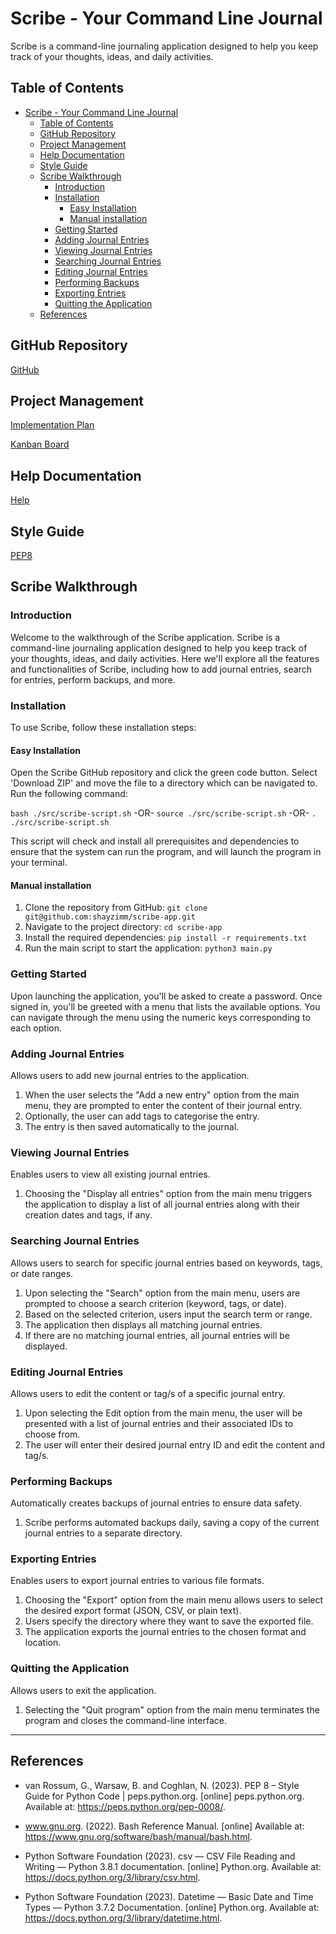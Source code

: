 # Scribe - Your Command Line Journal

Scribe is a command-line journaling application designed to help you keep track of your thoughts, ideas, and daily activities.

## Table of Contents

- [Scribe - Your Command Line Journal](#scribe---your-command-line-journal)
  - [Table of Contents](#table-of-contents)
  - [GitHub Repository](#github-repository)
  - [Project Management](#project-management)
  - [Help Documentation](#help-documentation)
  - [Style Guide](#style-guide)
  - [Scribe Walkthrough](#scribe-walkthrough)
    - [Introduction](#introduction)
    - [Installation](#installation)
      - [Easy Installation](#easy-installation)
      - [Manual installation](#manual-installation)
    - [Getting Started](#getting-started)
    - [Adding Journal Entries](#adding-journal-entries)
    - [Viewing Journal Entries](#viewing-journal-entries)
    - [Searching Journal Entries](#searching-journal-entries)
    - [Editing Journal Entries](#editing-journal-entries)
    - [Performing Backups](#performing-backups)
    - [Exporting Entries](#exporting-entries)
    - [Quitting the Application](#quitting-the-application)
  - [References](#references)

## GitHub Repository

[GitHub](https://github.com/shayzimm/scribe-app.git)

## Project Management

[Implementation Plan](docs/implementationplan.md)

[Kanban Board](https://trello.com/b/lIp5K9vY)

## Help Documentation

[Help](docs/help.md)

## Style Guide

[PEP8](https://peps.python.org/pep-0008/#documentation-strings)

## Scribe Walkthrough

### Introduction

Welcome to the walkthrough of the Scribe application. Scribe is a command-line journaling application designed to help you keep track of your thoughts, ideas, and daily activities. Here we'll explore all the features and functionalities of Scribe, including how to add journal entries, search for entries, perform backups, and more.

### Installation

To use Scribe, follow these installation steps:

#### Easy Installation

 Open the Scribe GitHub repository and click the green code button. Select 'Download ZIP' and move the file to a directory which can be navigated to. Run the following command:

`bash ./src/scribe-script.sh`
-OR-
`source ./src/scribe-script.sh`
-OR-
`. ./src/scribe-script.sh`

This script will check and install all prerequisites and dependencies to ensure that the system can run the program, and will launch the program in your terminal.

#### Manual installation

1. Clone the repository from GitHub: `git clone git@github.com:shayzimm/scribe-app.git`
2. Navigate to the project directory: `cd scribe-app`
3. Install the required dependencies: `pip install -r requirements.txt`
4. Run the main script to start the application: `python3 main.py`

### Getting Started

Upon launching the application, you'll be asked to create a password. Once signed in, you'll be greeted with a menu that lists the available options. You can navigate through the menu using the numeric keys corresponding to each option.

### Adding Journal Entries

Allows users to add new journal entries to the application.

1. When the user selects the "Add a new entry" option from the main menu, they are prompted to enter the content of their journal entry.
2. Optionally, the user can add tags to categorise the entry.
3. The entry is then saved automatically to the journal.

### Viewing Journal Entries

Enables users to view all existing journal entries.

1. Choosing the "Display all entries" option from the main menu triggers the application to display a list of all journal entries along with their creation dates and tags, if any.

### Searching Journal Entries

Allows users to search for specific journal entries based on keywords, tags, or date ranges.

1. Upon selecting the "Search" option from the main menu, users are prompted to choose a search criterion (keyword, tags, or date).
2. Based on the selected criterion, users input the search term or range.
3. The application then displays all matching journal entries.
4. If there are no matching journal entries, all journal entries will be displayed.

### Editing Journal Entries

Allows users to edit the content or tag/s of a specific journal entry.

1. Upon selecting the Edit option from the main menu, the user will be presented with a list of journal entries and their associated IDs to choose from.
2. The user will enter their desired journal entry ID and edit the content and tag/s.

### Performing Backups

Automatically creates backups of journal entries to ensure data safety.

1. Scribe performs automated backups daily, saving a copy of the current journal entries to a separate directory.

### Exporting Entries

Enables users to export journal entries to various file formats.

1. Choosing the "Export" option from the main menu allows users to select the desired export format (JSON, CSV, or plain text).
2. Users specify the directory where they want to save the exported file.
3. The application exports the journal entries to the chosen format and location.

### Quitting the Application

Allows users to exit the application.

1. Selecting the "Quit program" option from the main menu terminates the program and closes the command-line interface.

---

## References

- van Rossum, G., Warsaw, B. and Coghlan, N. (2023). PEP 8 – Style Guide for Python Code | peps.python.org. [online] peps.python.org. Available at: https://peps.python.org/pep-0008/.

- www.gnu.org. (2022). Bash Reference Manual. [online] Available at: https://www.gnu.org/software/bash/manual/bash.html.

- Python Software Foundation (2023). csv — CSV File Reading and Writing — Python 3.8.1 documentation. [online] Python.org. Available at: https://docs.python.org/3/library/csv.html.

- Python Software Foundation (2023). Datetime — Basic Date and Time Types — Python 3.7.2 Documentation. [online] Python.org. Available at: https://docs.python.org/3/library/datetime.html.
